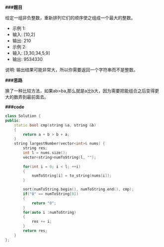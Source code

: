 **###题目**

给定一组非负整数，重新排列它们的顺序使之组成一个最大的整数。

- 示例 1:
- 输入: [10,2]
- 输出: 210
- 示例 2:
- 输入: [3,30,34,5,9]
- 输出: 9534330

说明: 输出结果可能非常大，所以你需要返回一个字符串而不是整数。

**###思路**

换了一种比较方法，如果ab>ba,那么就是a比b大，因为需要把能组合之后变得更大的数弄到最前面去。

**###code**

```cpp
class Solution {
public:
    static bool cmp(string &a, string &b)
    {
        return a + b > b + a;
    }
    string largestNumber(vector<int>& nums) {
        string res;
        int l = nums.size();
        vector<string>numToString(l, "");
        
        for(int i = 0; i < l; ++i)
        {
            numToString[i] = to_string(nums[i]);
        } 

        sort(numToString.begin(), numToString.end(), cmp);
        if("0" == numToString[0])
        {
            return "0";
        }
        for(auto i :numToString)
        {
            res += i;
        }
        return res;
    }
};
```